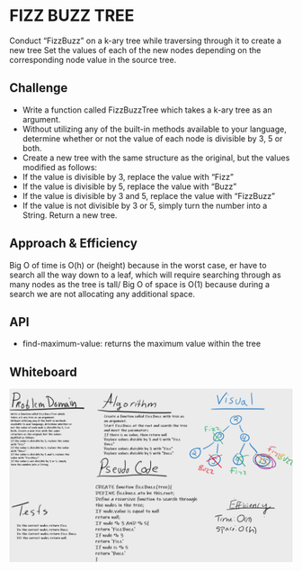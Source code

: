 # FIZZ BUZZ TREE
Conduct “FizzBuzz” on a k-ary tree while traversing through it to create a new tree
Set the values of each of the new nodes depending on the corresponding node value in the source tree.

## Challenge
* Write a function called FizzBuzzTree which takes a k-ary tree as an argument.
* Without utilizing any of the built-in methods available to your language, determine whether or not the value of each node is divisible by 3, 5 or both. 
* Create a new tree with the same structure as the original, but the values modified as follows:
* If the value is divisible by 3, replace the value with “Fizz”
* If the value is divisible by 5, replace the value with “Buzz”
* If the value is divisible by 3 and 5, replace the value with “FizzBuzz”
* If the value is not divisible by 3 or 5, simply turn the number into a String.
Return a new tree.

## Approach & Efficiency
Big O of  time is O(h) or (height) because in the worst case, er have to search all the way down to a leaf, which will require searching through as many nodes as the tree is tall/
Big O of space is O(1) because during a search we are not allocating any additional space.

## API
<!-- Description of each method publicly available in each of your trees -->
* find-maximum-value: returns the maximum value within the tree

## Whiteboard

![Whiteboard](../../assets/FizzBuzz.png)